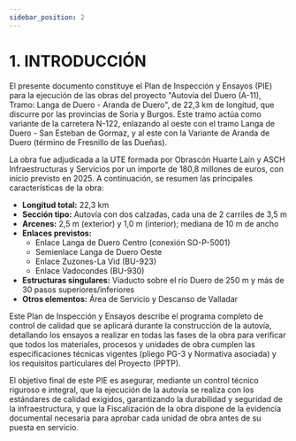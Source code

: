 ```yaml
---
sidebar_position: 2
---
```


# 1. INTRODUCCIÓN

El presente documento constituye el Plan de Inspección y Ensayos (PIE) para la ejecución de las obras del proyecto "Autovía del Duero (A-11), Tramo: Langa de Duero - Aranda de Duero", de 22,3 km de longitud, que discurre por las provincias de Soria y Burgos. Este tramo actúa como variante de la carretera N-122, enlazando al oeste con el tramo Langa de Duero - San Esteban de Gormaz, y al este con la Variante de Aranda de Duero (término de Fresnillo de las Dueñas).

La obra fue adjudicada a la UTE formada por Obrascón Huarte Laín y ASCH Infraestructuras y Servicios por un importe de 180,8 millones de euros, con inicio previsto en 2025. A continuación, se resumen las principales características de la obra:

- **Longitud total:** 22,3 km
- **Sección tipo:** Autovía con dos calzadas, cada una de 2 carriles de 3,5 m
- **Arcenes:** 2,5 m (exterior) y 1,0 m (interior); mediana de 10 m de ancho
- **Enlaces previstos:**
  - Enlace Langa de Duero Centro (conexión SO-P-5001)
  - Semienlace Langa de Duero Oeste
  - Enlace Zuzones-La Vid (BU-923)
  - Enlace Vadocondes (BU-930)
- **Estructuras singulares:** Viaducto sobre el río Duero de 250 m y más de 30 pasos superiores/inferiores
- **Otros elementos:** Área de Servicio y Descanso de Valladar

Este Plan de Inspección y Ensayos describe el programa completo de control de calidad que se aplicará durante la construcción de la autovía, detallando los ensayos a realizar en todas las fases de la obra para verificar que todos los materiales, procesos y unidades de obra cumplen las especificaciones técnicas vigentes (pliego PG-3 y Normativa asociada) y los requisitos particulares del Proyecto (PPTP).

El objetivo final de este PIE es asegurar, mediante un control técnico riguroso e integral, que la ejecución de la autovía se realiza con los estándares de calidad exigidos, garantizando la durabilidad y seguridad de la infraestructura, y que la Fiscalización de la obra dispone de la evidencia documental necesaria para aprobar cada unidad de obra antes de su puesta en servicio.